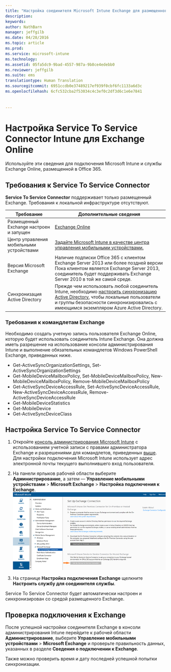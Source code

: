 ```yaml
---
title: "Настройка соединителя Microsoft Intune Exchange для размещенного Exchange | Microsoft Intune"
description: 
keywords: 
author: NathBarn
manager: jeffgilb
ms.date: 04/28/2016
ms.topic: article
ms.prod: 
ms.service: microsoft-intune
ms.technology: 
ms.assetid: 05fa5dc9-9bad-4557-987a-9b8ce4edebb0
ms.reviewer: jeffgilb
ms.suite: ems
translationtype: Human Translation
ms.sourcegitcommit: 6951ccdb0e37489217ef939f0cbf6fc1133a6d3c
ms.openlocfilehash: 6cfc532cba2f53034c4c3ef0c2df3d6c1e6e7841


---
```


# Настройка Service To Service Connector Intune для Exchange Online

Используйте эти сведения для подключения Microsoft Intune и службы Exchange Online, размещенной в Office 365.

## Требования к Service To Service Connector
**Service To Service Connector** поддерживает только размещенный Exchange. Требования к локальной инфраструктуре отсутствуют.

|Требование|Дополнительные сведения|
|---------------|--------------------|
|Размещенный Exchange настроен и запущен|[Exchange Online](https://technet.microsoft.com/library/jj200580.aspx) |
|Центр управления мобильными устройствами| [Задайте Microsoft Intune в качестве центра управления мобильными устройствами.](get-ready-to-enroll-devices-in-microsoft-intune.md#set-mobile-device-management-authority)|
|Версия Microsoft Exchange|Наличие подписки Office 365 с клиентом Exchange Server 2013 или более поздней версии Пока клиентом является Exchange Server 2013, соединитель будет поддерживать Exchange Server 2010 в той же самой среде.|
|Синхронизация Active Directory|Прежде чем использовать любой соединитель Intune, необходимо [настроить синхронизацию Active Directory](/intune/get-started/start-with-a-paid-subscription-to-microsoft-intune-step-3), чтобы локальные пользователи и группы безопасности синхронизировались с имеющимся экземпляром Azure Active Directory.|

### Требования к командлетам Exchange

Необходимо создать учетную запись пользователя Exchange Online, которую будет использовать соединитель Intune Exchange. Она должна иметь разрешение на использование консоли администрирования Intune и выполнение обязательных командлетов Windows PowerShell Exchange, приведенных ниже.

 - Get-ActiveSyncOrganizationSettings, Set-ActiveSyncOrganizationSettings
 - Get-MobileDeviceMailboxPolicy, Set-MobileDeviceMailboxPolicy, New-MobileDeviceMailboxPolicy, Remove-MobileDeviceMailboxPolicy
 - Get-ActiveSyncDeviceAccessRule, Set-ActiveSyncDeviceAccessRule, New-ActiveSyncDeviceAccessRule, Remove-ActiveSyncDeviceAccessRule
 - Get-MobileDeviceStatistics
 - Get-MobileDevice
 - Get-ActiveSyncDeviceClass

## Настройка Service To Service Connector

1. Откройте [консоль администрирования Microsoft Intune](http://manage.microsoft.com) с использованием учетной записи с правами администратора Exchange и разрешениями для командлетов, приведенных [выше](#exchange-cmdlet-requirements). Для настройки подключения Microsoft Intune использует адрес электронной почты текущего выполнившего вход пользователя.

2.  На панели ярлыков рабочей области выберите **Администрирование**, а затем — **Управление мобильными устройствами** > **Microsoft Exchange** > **Настройка подключения к Exchange**.
![Страница настройки Service To Service Connector](../media/intunesa5cservicetoserviceconnector.png)

3.  На странице **Настройка подключения Exchange** щелкните **Настроить службу для соединителя службы**.


Service To Service Connector будет автоматически настроен и синхронизирован со средой размещенного Exchange.

## Проверка подключения к Exchange

После успешной настройки соединителя Exchange в консоли администрирования Intune перейдите к рабочей области **Администрирование**, выберите **Управление мобильными устройствами** > **Microsoft Exchange** и проверьте правильность данных, указанных в разделе **Сведения о подключении к Exchange**.

Также можно проверить время и дату последней успешной попытки синхронизации.



<!--HONumber=Jun16_HO4-->


